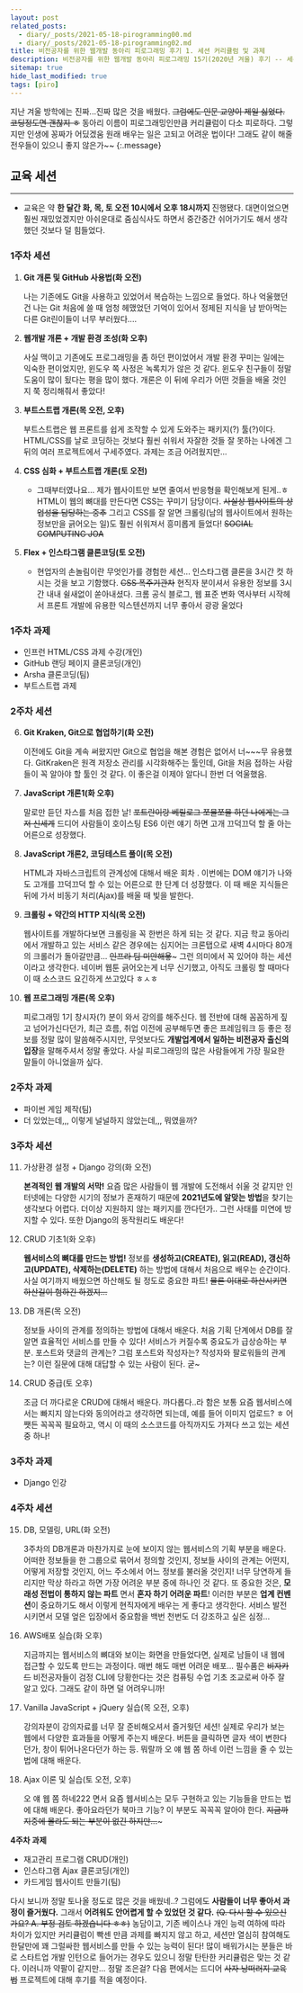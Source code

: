 ```yaml
---
layout: post
related_posts:
  - diary/_posts/2021-05-18-pirogramming00.md
  - diary/_posts/2021-05-18-pirogramming02.md
title: 비전공자를 위한 웹개발 동아리 피로그래밍 후기 1. 세션 커리큘럼 및 과제
description: 비전공자를 위한 웹개발 동아리 피로그래밍 15기(2020년 겨울) 후기 -- 세션 커리큘럼 및 과제
sitemap: true
hide_last_modified: true
tags: [piro]
---
```


지난 겨울 방학에는 진짜...진짜 많은 것을 배웠다. ~~그럼에도 인문 교양이 제일 싫었다. 코딩정도면 괜찮지 ㅎ~~ 동아리 이름이 피로그래밍인만큼 커리큘럼이 다소 피로하다. 그렇지만 인생에 꽁짜가 어딨겠움 원래 배우는 일은 고되고 어려운 법이다! 그래도 같이 해줄 전우들이 있으니 좋지 않은가~~
{:.message}

## 교육 세션

---

- 교육은 약 **한 달간 화, 목, 토 오전 10시에서 오후 18시까지** 진행됐다. 대면이었으면 훨씬 재밌었겠지만 아쉬운대로 줌심식사도 하면서 중간중간 쉬어가기도 해서 생각했던 것보다 덜 힘들었다.

### 1주차 세션

1. **Git 개론 및 GitHub 사용법(화 오전)**

   나는 기존에도 Git을 사용하고 있었어서 복습하는 느낌으로 들었다. 하나 억울했던 건 나는 Git 처음에 쓸 때 엄청 헤맸었던 기억이 있어서 정제된 지식을 냠 받아먹는 다른 Git린이들이 너무 부러웠다....

2. **웹개발 개론 + 개발 환경 조성(화 오후)**

   사실 맥이고 기존에도 프로그래밍을 좀 하던 편이었어서 개발 환경 꾸미는 일에는 익숙한 편이었지만, 윈도우 쪽 사정은 녹록치가 않은 것 같다. 윈도우 친구들이 정말 도움이 많이 됬다는 평을 많이 했다. 개론은 이 뒤에 우리가 어떤 것들을 배울 것인지 쭉 정리해줘서 좋았다!

3. **부트스트랩 개론(목 오전, 오후)**

   부트스트랩은 웹 프론트를 쉽게 조작할 수 있게 도와주는 패키지(?) 툴(?)이다. HTML/CSS를 날로 코딩하는 것보다 훨씬 쉬워서 자잘한 것들 잘 못하는 나에겐 그 뒤의 여러 프로젝트에서 구세주였다. 과제는 조금 어려웠지만...

4. **CSS 심화 + 부트스트랩 개론(토 오전)**

   - 그때부터였나요... 제가 웹사이트만 보면 줄여서 반응형을 확인해보게 된게..ㅎ HTML이 웹의 뼈대를 만든다면 CSS는 꾸미기 담당이다. ~~사실상 웹사이트의 상업성을 담당하는 중추~~ 그리고 CSS를 잘 알면 크롤링(남의 웹사이트에서 원하는 정보만을 긁어오는 일)도 훨씬 쉬워져서 흥미롭게 들었다! ~~SOCIAL COMPUTING JOA~~

5. **Flex + 인스타그램 클론코딩(토 오전)**
   - 현업자의 손놀림이란 무엇인가를 경험한 세션... 인스타그램 클론을 3시간 컷 하시는 것을 보고 기함했다. ~~CSS 폭주기관차~~ 현직자 분이셔서 유용한 정보를 3시간 내내 쉴새없이 쏟아내셨다. 크롬 공식 블로그, 웹 표준 변화 역사부터 시작헤서 프론트 개발에 유용한 익스텐션까지 너무 좋아서 광광 울었다

### 1주차 과제

- 인프런 HTML/CSS 과제 수강(개인)
- GitHub 랜딩 페이지 클론코딩(개인)
- Arsha 클론코딩(팀)
- 부트스트랩 과제

### 2주차 세션

6. **Git Kraken, Git으로 협업하기(화 오전)**

   이전에도 Git을 계속 써왔지만 Git으로 협업을 해본 경험은 없어서 너~~~무 유용했다. GitKraken은 원격 저장소 관리를 시각화해주는 툴인데, Git을 처음 접하는 사람들이 꼭 알아야 할 툴인 것 같다. 이 좋은걸 이제야 알다니 한번 더 억울했음.

7. **JavaScript 개론1(화 오후)**

   말로만 듣던 자스를 처음 접한 날! ~~포트란이랑 베릴로그 쪼물쪼물 하던 나에게는 그저 신세계~~ 드디어 사람들이 호이스팅 ES6 이런 얘기 하면 고개 끄덕끄덕 할 줄 아는 어른으로 성장했다.

8. **JavaScript 개론2, 코딩테스트 풀이(목 오전)**

   HTML과 자바스크립트의 관계성에 대해서 배운 회차 . 이번에는 DOM 얘기가 나와도 고개를 끄덕끄덕 할 수 있는 어른으로 한 단계 더 성장했다. 이 때 배운 지식들은 뒤에 가서 비동기 처리(Ajax)를 배울 때 빛을 발한다.

9. **크롤링 + 약간의 HTTP 지식(목 오전)**

   웹사이트를 개발하다보면 크롤링을 꼭 한번은 하게 되는 것 같다. 지금 학교 동아리에서 개발하고 있는 서비스 같은 경우에는 심지어는 크론탭으로 새벽 4시마다 80개의 크롤러가 돌아갈만큼... ~~인프라 팀 미안해욯~~~ 그런 의미에서 꼭 있어야 하는 세션이라고 생각한다. 네이버 웹툰 긁어오는게 너무 신기했고, 아직도 크롤링 할 때마다 이 때 소스코드 요긴하게 쓰고있다 ㅎㅅㅎ

10. **웹 프로그래밍 개론(목 오후)**

    피로그래밍 1기 창시자(?) 분이 와서 강의를 해주신다. 웹 전반에 대해 꼼꼼하게 짚고 넘어가신다던가, 최근 흐름, 취업 이전에 공부해두면 좋은 프레임워크 등 좋은 정보를 정말 많이 말씀해주시지만, 무엇보다도 **개발업계에서 일하는 비전공자 출신의 입장**을 말해주셔서 정말 좋았다. 사실 피로그래밍의 많은 사람들에게 가장 필요한 말들이 아니었을까 싶다.

### 2주차 과제

- 파이썬 게임 제작(팀)
- 더 있었는데,,, 이렇게 널널하지 않았는데,,, 뭐였을까?

### 3주차 세션

11. 가상환경 설정 + Django 강의(화 오전)

    **본격적인 웹 개발의 서막!** 요즘 많은 사람들이 웹 개발에 도전해서 쉬울 것 같지만 인터넷에는 다양한 시기의 정보가 혼재하기 때문에 **2021년도에 알맞는 방법**을 찾기는 생각보다 어렵다. 더이상 지원하지 않는 패키지를 깐다던가.. 그런 사태를 미연에 방지할 수 있다. 또한 Django의 동작원리도 배운다!

12. CRUD 기초1(화 오후)

    **웹서비스의 뼈대를 만드는 방법!** 정보를 **생성하고(CREATE), 읽고(READ), 갱신하고(UPDATE), 삭제하는(DELETE)** 하는 방법에 대해서 처음으로 배우는 순간이다. 사실 여기까지 배웠으면 하산해도 될 정도로 중요한 파트! ~~물론 이대로 하산시키면 하산길이 험하긴 하겠지...~~

13. DB 개론(목 오전)

    정보들 사이의 관계를 정의하는 방법에 대해서 배운다. 처음 기획 단계에서 DB를 잘 알면 효율적인 서비스를 만들 수 있다! 서비스가 커질수록 중요도가 급상승하는 부분. 포스트와 댓글의 관계는? 그럼 포스트와 작성자는? 작성자와 팔로워들의 관계는? 이런 질문에 대해 대답할 수 있는 사람이 된다. 굳~

14. CRUD 중급(토 오후)

    조금 더 까다로운 CRUD에 대해서 배운다. 까다롭다..라 함은 보통 요즘 웹서비스에서는 빠지지 않는다와 동의어라고 생각하면 되는데, 예를 들어 이미지 업로드? ㅎ 어쨋든 꼭꼭꼭 필요하고, 역시 이 때의 소스코드를 아직까지도 가져다 쓰고 있는 세션 중 하나!

### 3주차 과제

- Django 인강

### 4주차 세션

15. DB, 모델링, URL(화 오전)

    3주차의 DB개론과 마찬가지로 눈에 보이지 않는 웹서비스의 기획 부분을 배운다. 어떠한 정보들을 한 그룹으로 묶어서 정의할 것인지, 정보들 사이의 관계는 어떤지, 어떻게 저장할 것인지, 어느 주소에서 어느 정보를 불러올 것인지! 너무 당연하게 들리지만 막상 하라고 하면 가장 어려운 부분 중에 하나인 것 같다. 또 중요한 것은, **모래성 전법이 통하지 않는 파트** 면서 **혼자 하기 어려운 파트**! 이러한 부분은 **업계 컨벤션**이 중요하기도 해서 이렇게 현직자에게 배우는 게 좋다고 생각한다. 서비스 발전시키면서 모델 엎은 입장에서 중요함을 백번 천번도 더 강조하고 싶은 심정...

16. AWS배포 실습(화 오후)

    지금까지는 웹서비스의 뼈대와 보이는 화면을 만들었다면, 실제로 남들이 내 웹에 접근할 수 있도록 만드는 과정이다. 매번 해도 매번 어려운 배포... 필수품은 ~~비자카드~~ 비전공자들이 검정 CLI에 당황한다는 것은 컴퓨팅 수업 기초 조교로써 아주 잘 알고 있다. 그래도 같이 하면 덜 어려우니까!

17. Vanilla JavaScript + jQuery 실습(목 오전, 오후)

    강의자분이 강의자료를 너무 잘 준비해오셔서 즐거웟던 세션! 실제로 우리가 보는 웹에서 다양한 효과들을 어떻게 주는지 배운다. 버튼을 클릭하면 글자 색이 변한다던가, 창이 튀어나온다던가 하는 등. 뭐랄까 오 얘 웹 쫌 하네 이런 느낌을 줄 수 있는 법에 대해 배운다.

18. Ajax 이론 및 실습(토 오전, 오후)

    오 얘 웹 쫌 하네222 면서 요즘 웹서비스는 모두 구현하고 있는 기능들을 만드는 법에 대해 배운다. 좋아요라던가 북마크 기능? 이 부분도 꼭꼭꼭 알아야 한다. ~~지금까지중에 몰라도 되는 부분이 없긴 하지만...~~~

**4주차 과제**

- 재고관리 프로그램 CRUD(개인)
- 인스타그램 Ajax 클론코딩(개인)
- 카드게임 웹사이트 만들기(팀)

다시 보니까 정말 토나올 정도로 많은 것을 배웠네..? 그럼에도 **사람들이 너무 좋아서 과정이 즐거웠다.** 그래서 **어려워도 안어렵게 할 수 있었던 것 같다.** ~~(Q. 다시 할 수 있으신가요? A. 부정 검토 하겠습니다 ㅎㅎ)~~ 농담이고, 기존 베이스나 개인 능력 여하에 따라 차이가 있지만 커리큘럼이 빡센 만큼 과제를 빠지지 않고 하고, 세션만 열심히 참여해도 한달만에 꽤 그럴싸한 웹서비스를 만들 수 있는 능력이 된다! 많이 배워가시는 분들은 바로 스타트업 개발 인턴으로 들어가는 경우도 있으니 정말 탄탄한 커리큘럼은 맞는 것 같다. 이러니까 약팔이 같지만... 정말 조은걸? 다음 편에서는 드디어 ~~사자 낭떠러지 교육법~~ 프로젝트에 대해 후기를 적을 예정이다.
